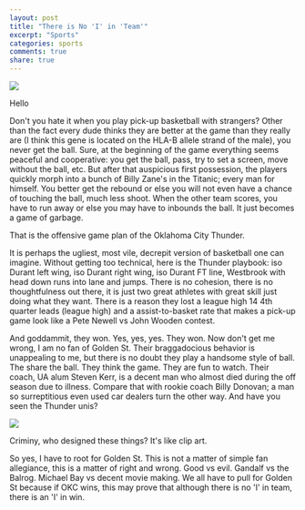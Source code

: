```yaml
---
layout: post
title: "There is No 'I' in 'Team'"
excerpt: "Sports"
categories: sports
comments: true
share: true
---
```


![](https://shotgunwildatheart.files.wordpress.com/2011/04/theres_i_in_team.jpg)

Hello

Don't you hate it when you play pick-up basketball with strangers? Other than the fact every dude thinks they are better at the game than they really are (I think this gene is located on the HLA-B allele strand of the male), you never get the ball. Sure, at the beginning of the game everything seems peaceful and cooperative: you get the ball, pass, try to set a screen, move without the ball, etc. But after that auspicious first possession, the players quickly morph into a bunch of Billy Zane's in the Titanic; every man for himself. You better get the rebound or else you will not even have a chance of touching the ball, much less shoot. When the other team scores, you have to run away or else you may have to inbounds the ball. It just becomes a game of garbage.

That is the offensive game plan of the Oklahoma City Thunder.


It is perhaps the ugliest, most vile, decrepit version of basketball one can imagine. Without getting too technical, here is the Thunder playbook: iso Durant left wing, iso Durant right wing, iso Durant FT line, Westbrook with head down runs into lane and jumps. There is no cohesion, there is no thoughtfulness out there, it is just two great athletes with great skill just doing what they want. There is a reason they lost a league high 14 4th quarter leads (league high) and a assist-to-basket rate that makes a pick-up game look like a Pete Newell vs John Wooden contest.


And goddammit, they won. Yes, yes, yes. They won. Now don't get me wrong, I am no fan of Golden St. Their braggadocious behavior is unappealing to me, but there is no doubt they play a handsome style of ball. The share the ball. They think the game. They are fun to watch. Their coach, UA alum Steven Kerr, is a decent man who almost died during the off season due to illness. Compare that with rookie coach Billy Donovan; a man so surreptitious even used car dealers turn the other way. And have you seen the Thunder unis?

![](http://content.sportslogos.net/logos/6/2687/full/vwy25zq1gz9euzfbdfwwz2gvp.gif)

Criminy, who designed these things? It's like clip art. 


So yes, I have to root for Golden St. This is not a matter of simple fan allegiance, this is a matter of right and wrong. Good vs evil. Gandalf vs the Balrog. Michael Bay vs decent movie making. We all have to pull for Golden St because if OKC wins, this may prove that although there is no 'I' in team, there is an 'I' in win. 















